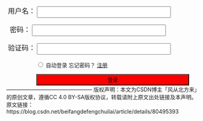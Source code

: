 <!DOCTYPE html>
<html lang="en">
<head>
    <meta charset="UTF-8">
    <title>Title</title>

</head>
<body>
        <div style="width:500px;float: right;margin:0 auto;" >
         <label for="username" style="font-size:18px" >用户名：</label>
         <div style="height:35px;width:400px;position:relative;display:inline" >   <!--相关位置--> <!--此处为相关位置与绝对位置联合使用-->
             <input id="username" type="text" style="height:30px;width:350px;padding-right:50px;">
             <span style="position:absolute;right:18px;top:2px;background-image:url(user.ico);height:16px;width:16px;display:inline-block;"></span>  <!--绝对位置-->
         </div>
         <br/>
         <br/>
         <label for="password1" style="font-size:18px" >&nbsp密码：</label>
         <div style="height:35px;width:400px;position:relative;display:inline" >   <!--相关位置--> <!--此处为相关位置与绝对位置联合使用-->
             <input id="password1" type="text" style="height:30px;width:350px;padding-right:50px;">
             <span style="position:absolute;right:16px;top:2px;background-image:url(p.ico);height:16px;width:16px;display:inline-block;"></span>  <!--绝对位置-->
         </div>
         <br/>
         <br/>
         <label for="verification_code" style="font-size:18px" >验证码：</label>
         <input id="verification_code" type="text" style="height:30px;width:350px;">
         <br/>
         <br/>
         <div style="width:426px;float: right;">
             <input type="radio" name="auto_login" value="1"/> 自动登录
             <a herf="找回密码网址">忘记密码？</a>
             <a href="http://localhost:63342/jichu/day16/注册.html?_ijt=eb8klk8d781ojsf5e8eb7tjf41">注册</a>
         </div>
         <br/>
         <br/>
         <div style="width:426px;float: right;">
             <input type="submit" value="登录" style="height:30px;width:400px;background-color:red;"/>
         </div>
     </div>

</body>
</html>
————————————————
版权声明：本文为CSDN博主「风从北方来」的原创文章，遵循CC 4.0 BY-SA版权协议，转载请附上原文出处链接及本声明。
原文链接：https://blog.csdn.net/beifangdefengchuilai/article/details/80495393

